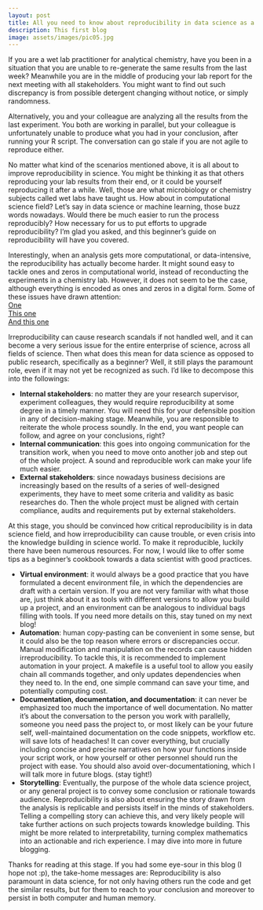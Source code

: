 ```yaml
---
layout: post
title: All you need to know about reproducibility in data science as a newbie
description: This first blog 
image: assets/images/pic05.jpg
---
```


If you are a wet lab practitioner for analytical chemistry, have you been in a situation that you are unable to re-generate the same results from the last week? Meanwhile you are in the middle of producing your lab report for the next meeting with all stakeholders. You might want to find out such discrepancy is from possible detergent changing without notice, or simply randomness.
    
Alternatively, you and your colleague are analyzing all the results from the last experiment. You both are working in parallel, but your colleague is unfortunately unable to produce what you had in your conclusion, after running your R script. The conversation can go stale if you are not agile to reproduce either.

No matter what kind of the scenarios mentioned above, it is all about to improve reproducibility in science. You might be thinking it as that others reproducing your lab results from their end, or it could be yourself reproducing it after a while. Well, those are what microbiology or chemistry subjects called wet labs have taught us. How about in computational science field? Let’s say in data science or machine learning, those buzz words nowadays. Would there be much easier to run the process reproducibly? How necessary for us to put efforts to upgrade reproducibility? I’m glad you asked, and this beginner’s guide on reproducibility will have you covered.
    
Interestingly, when an analysis gets more computational, or data-intensive, the reproducibility has actually become harder. It might sound easy to tackle ones and zeros in computational world, instead of reconducting the experiments in a chemistry lab. However, it does not seem to be the case, although everything is encoded as ones and zeros in a digital form. Some of these issues have drawn attention:<br>
[One](https://www.the-scientist.com/the-nutshell/nih-tackles-irreproducibility-38068)<br>
[This one](https://www.nature.com/collections/prbfkwmwvz/)<br>
[And this one](https://www.mitpressjournals.org/doi/full/10.1162/dint_a_00053#:~:text=Reproducibility%2C%20the%20ability%20to%20replicate,correct%20when%20scientific%20misconduct%20occurs)

Irreproducibility can cause research scandals if not handled well, and it can become a very serious issue for the entire enterprise of science, across all fields of science. Then what does this mean for data science as opposed to public research, specifically as a beginner? Well, it still plays the paramount role, even if it may not yet be recognized as such. I’d like to decompose this into the followings:

-	**Internal stakeholders**: no matter they are your research supervisor, experiment colleagues, they would require reproducibility at some degree in a timely manner. You will need this for your defensible position in any of decision-making stage. Meanwhile, you are responsible to reiterate the whole process soundly. In the end, you want people can follow, and agree on your conclusions, right?
-	**Internal communication**: this goes into ongoing communication for the transition work, when you need to move onto another job and step out of the whole project. A sound and reproducible work can make your life much easier. 
-	**External stakeholders**: since nowadays business decisions are increasingly based on the results of a series of well-designed experiments, they have to meet some criteria and validity as basic researches do. Then the whole project must be aligned with certain compliance, audits and requirements put by external stakeholders. 

At this stage, you should be convinced how critical reproducibility is in data science field, and how irreproducibility can cause trouble, or even crisis into the knowledge building in science world. To make it reproducible, luckily there have been numerous resources. For now, I would like to offer some tips as a beginner’s cookbook towards a data scientist with good practices.

-	**Virtual environment**: it would always be a good practice that you have formulated a decent environment file, in which the dependencies are draft with a certain version. If you are not very familiar with what those are, just think about it as tools with different versions to allow you build up a project, and an environment can be analogous to individual bags filling with tools. If you need more details on this, stay tuned on my next blog!
-	**Automation**: human copy-pasting can be convenient in some sense, but it could also be the top reason where errors or discrepancies occur. Manual modification and manipulation on the records can cause hidden irreproducibility. To tackle this, it is recommended to implement automation in your project. A makefile is a useful tool to allow you easily chain all commands together, and only updates dependencies when they need to. In the end, one simple command can save your time, and potentially computing cost.
-	**Documentation, documentation, and documentation**: it can never be emphasized too much the importance of well documentation.  No matter it’s about the conversation to the person you work with parallelly, someone you need pass the project to, or most likely can be your future self, well-maintained documentation on the code snippets, workflow etc. will save lots of headaches! It can cover everything, but crucially including concise and precise narratives on how your functions inside your script work, or how yourself or other personnel should run the project with ease. You should also avoid over-documentationing, which I will talk more in future blogs. (stay tight!)
-	**Storytelling**: Eventually, the purpose of the whole data science project, or any general project is to convey some conclusion or rationale towards audience. Reproducibility is also about ensuring the story drawn from the analysis is replicable and persists itself in the minds of stakeholders. Telling a compelling story can achieve this, and very likely people will take further actions on such projects towards knowledge building. This might be more related to interpretability, turning complex mathematics into an actionable and rich experience. I may dive into more in future blogging.

Thanks for reading at this stage. If you had some eye-sour in this blog (I hope not :p), the take-home messages are: Reproducibility is also paramount in data science, for not only having others run the code and get the similar results, but for them to reach to your conclusion and moreover to persist in both computer and human memory.
